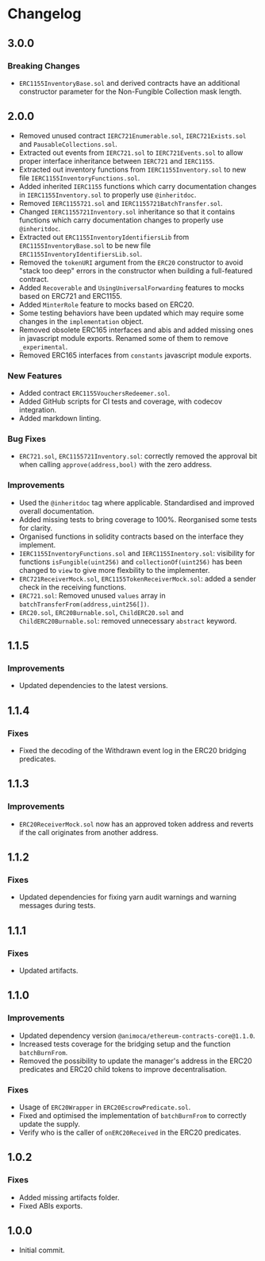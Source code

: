 # Changelog

## 3.0.0

### Breaking Changes

- `ERC1155InventoryBase.sol` and derived contracts have an additional constructor parameter for the Non-Fungible Collection mask length.

## 2.0.0

- Removed unused contract `IERC721Enumerable.sol`, `IERC721Exists.sol` and `PausableCollections.sol`.
- Extracted out events from `IERC721.sol` to `IERC721Events.sol` to allow proper interface inheritance between `IERC721` and `IERC1155`.
- Extracted out inventory functions from `IERC1155Inventory.sol` to new file `IERC1155InventoryFunctions.sol`.
- Added inherited `IERC1155` functions which carry documentation changes in `IERC1155Inventory.sol` to properly use `@inheritdoc`.
- Removed `IERC1155721.sol` and `IERC1155721BatchTransfer.sol`.
- Changed `IERC1155721Inventory.sol` inheritance so that it contains functions which carry documentation changes to properly use `@inheritdoc`.
- Extracted out `ERC1155InventoryIdentifiersLib` from `ERC1155InventoryBase.sol` to be new file `ERC1155InventoryIdentifiersLib.sol`.
- Removed the `tokenURI` argument from the `ERC20` constructor to avoid "stack too deep" errors in the constructor when building a full-featured contract.
- Added `Recoverable` and `UsingUniversalForwarding` features to mocks based on ERC721 and ERC1155.
- Added `MinterRole` feature to mocks based on ERC20.
- Some testing behaviors have been updated which may require some changes in the `implementation` object.
- Removed obsolete ERC165 interfaces and abis and added missing ones in javascript module exports. Renamed some of them to remove `_experimental`.
- Removed ERC165 interfaces from `constants` javascript module exports.

### New Features

- Added contract `ERC1155VouchersRedeemer.sol`.
- Added GitHub scripts for CI tests and coverage, with codecov integration.
- Added markdown linting.

### Bug Fixes

- `ERC721.sol`, `ERC1155721Inventory.sol`: correctly removed the approval bit when calling `approve(address,bool)` with the zero address.

### Improvements

- Used the `@inheritdoc` tag where applicable. Standardised and improved overall documentation.
- Added missing tests to bring coverage to 100%. Reorganised some tests for clarity.
- Organised functions in solidity contracts based on the interface they implement.
- `IERC1155InventoryFunctions.sol` and `IERC1155Inentory.sol`: visibility for functions `isFungible(uint256)` and `collectionOf(uint256)` has been changed to `view` to give more flexbility to the implementer.
- `ERC721ReceiverMock.sol`, `ERC1155TokenReceiverMock.sol`: added a sender check in the receiving functions.
- `ERC721.sol`: Removed unused `values` array in `batchTransferFrom(address,uint256[])`.
- `ERC20.sol`, `ERC20Burnable.sol`, `ChildERC20.sol` and `ChildERC20Burnable.sol`: removed unnecessary `abstract` keyword.

## 1.1.5

### Improvements

- Updated dependencies to the latest versions.

## 1.1.4

### Fixes

- Fixed the decoding of the Withdrawn event log in the ERC20 bridging predicates.

## 1.1.3

### Improvements

- `ERC20ReceiverMock.sol` now has an approved token address and reverts if the call originates from another address.

## 1.1.2

### Fixes

- Updated dependencies for fixing yarn audit warnings and warning messages during tests.

## 1.1.1

### Fixes

- Updated artifacts.

## 1.1.0

### Improvements

- Updated dependency version `@animoca/ethereum-contracts-core@1.1.0`.
- Increased tests coverage for the bridging setup and the function `batchBurnFrom`.
- Removed the possibility to update the manager's address in the ERC20 predicates and ERC20 child tokens to improve decentralisation.

### Fixes

- Usage of `ERC20Wrapper` in `ERC20EscrowPredicate.sol`.
- Fixed and optimised the implementation of `batchBurnFrom` to correctly update the supply.
- Verify who is the caller of `onERC20Received` in the ERC20 predicates.

## 1.0.2

### Fixes

- Added missing artifacts folder.
- Fixed ABIs exports.

## 1.0.0

- Initial commit.
